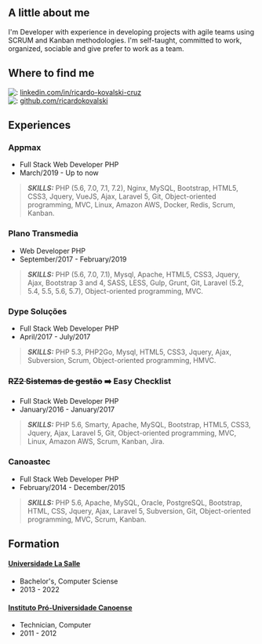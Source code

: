## A little about me

I'm Developer with experience in developing projects with agile teams using SCRUM and Kanban methodologies. I'm self-taught, committed to work, organized, sociable and give prefer to work as a team.

## Where to find me
  
![:](https://cdn2.iconfinder.com/data/icons/social-icon-3/512/social_style_3_in-20.png) [linkedin.com/in/ricardo-kovalski-cruz](https://www.linkedin.com/in/ricardo-kovalski-cruz/)  
![:](https://cdn4.iconfinder.com/data/icons/ionicons/512/icon-social-github-20.png) [github.com/ricardokovalski](https://github.com/ricardokovalski)     

## Experiences

### Appmax

* Full Stack Web Developer PHP
* March/2019 - Up to now

> **_SKILLS:_** PHP (5.6, 7.0, 7.1, 7.2), Nginx, MySQL, Bootstrap, HTML5, CSS3, Jquery, VueJS, Ajax, Laravel 5, Git, Object-oriented programming, MVC, Linux, Amazon AWS, Docker, Redis, Scrum, Kanban.


### Plano Transmedia

* Web Developer PHP
* September/2017 - February/2019

> **_SKILLS:_** PHP (5.6, 7.0, 7.1), Mysql, Apache, HTML5, CSS3, Jquery, Ajax, Bootstrap 3 and 4, SASS, LESS, Gulp, Grunt, Git, Laravel (5.2, 5.4, 5.5, 5.6, 5.7), Object-oriented programming, MVC.


### Dype Soluções

* Full Stack Web Developer PHP
* April/2017 - July/2017

> **_SKILLS:_** PHP 5.3, PHP2Go, Mysql, HTML5, CSS3, Jquery, Ajax, Subversion, Scrum, Object-oriented programming, HMVC.


### ~~RZ2 Sistemas de gestão~~ :arrow_right: Easy Checklist

* Full Stack Web Developer PHP
* January/2016 - January/2017

> **_SKILLS:_** PHP 5.6, Smarty, Apache, MySQL, Bootstrap, HTML5, CSS3, Jquery, Ajax, Laravel 5, Git, Object-oriented programming, MVC, Linux, Amazon AWS, Scrum, Kanban, Jira.


### Canoastec

* Full Stack Web Developer PHP
* February/2014 - December/2015

> **_SKILLS:_** PHP 5.6, Apache, MySQL, Oracle, PostgreSQL, Bootstrap, HTML, CSS, Jquery, Ajax, Laravel 5, Subversion, Git, Object-oriented programming, MVC, Scrum, Kanban.


## Formation

#### [Universidade La Salle](https://www.unilasalle.edu.br/canoas)

* Bachelor's, Computer Sciense
* 2013 - 2022

#### [Instituto Pró-Universidade Canoense](https://www.ipuc.edu.br/)

* Technician, Computer
* 2011 - 2012
